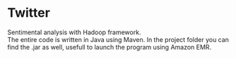 # Twitter
Sentimental analysis with Hadoop framework. <br />
The entire code is written in Java using Maven.
In the project folder you can find the .jar as well, usefull to launch the program using Amazon EMR.
